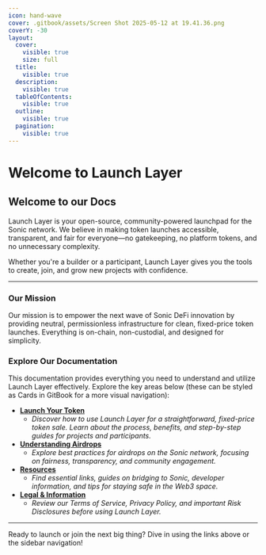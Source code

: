 ```yaml
---
icon: hand-wave
cover: .gitbook/assets/Screen Shot 2025-05-12 at 19.41.36.png
coverY: -30
layout:
  cover:
    visible: true
    size: full
  title:
    visible: true
  description:
    visible: true
  tableOfContents:
    visible: true
  outline:
    visible: true
  pagination:
    visible: true
---
```


# Welcome to Launch Layer

## Welcome to our Docs

Launch Layer is your open-source, community-powered launchpad for the Sonic network. We believe in making token launches accessible, transparent, and fair for everyone—no gatekeeping, no platform tokens, and no unnecessary complexity.

Whether you're a builder or a participant, Launch Layer gives you the tools to create, join, and grow new projects with confidence.

***

### Our Mission

Our mission is to empower the next wave of Sonic DeFi innovation by providing neutral, permissionless infrastructure for clean, fixed-price token launches. Everything is on-chain, non-custodial, and designed for simplicity.

### Explore Our Documentation

This documentation provides everything you need to understand and utilize Launch Layer effectively. Explore the key areas below (these can be styled as Cards in GitBook for a more visual navigation):

* [**Launch Your Token**](fixed-price-mode.md)
  * _Discover how to use Launch Layer for a straightforward, fixed-price token sale. Learn about the process, benefits, and step-by-step guides for projects and participants._
* [**Understanding Airdrops**](airdrop-recipes.md)
  * _Explore best practices for airdrops on the Sonic network, focusing on fairness, transparency, and community engagement._
* [**Resources**](resources.md)
  * _Find essential links, guides on bridging to Sonic, developer information, and tips for staying safe in the Web3 space._
* [**Legal & Information**](informational.md)
  * _Review our Terms of Service, Privacy Policy, and important Risk Disclosures before using Launch Layer._

***

Ready to launch or join the next big thing? Dive in using the links above or the sidebar navigation!
